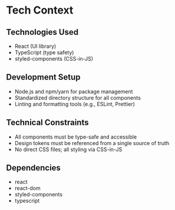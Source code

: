# Tech Context

## Technologies Used
- React (UI library)
- TypeScript (type safety)
- styled-components (CSS-in-JS)

## Development Setup
- Node.js and npm/yarn for package management
- Standardized directory structure for all components
- Linting and formatting tools (e.g., ESLint, Prettier)

## Technical Constraints
- All components must be type-safe and accessible
- Design tokens must be referenced from a single source of truth
- No direct CSS files; all styling via CSS-in-JS

## Dependencies
- react
- react-dom
- styled-components
- typescript 